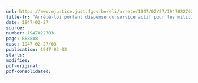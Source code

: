 ```yaml
---
url: https://www.ejustice.just.fgov.be/eli/arrete/1947/02/27/1947022703/justel
title-fr: "Arrêté-loi portant dispense du service actif pour les miliciens des cantons d'Eupen, de Malmedy et de Saint-Vith, nés avant le 1er janvier 1928 (Abrogé par L 16-06-1951, art. 107)"
date: 1947-02-27
source:
number: 1947022703
page: 888888
case: 1947-02-27/03
publication: 1947-03-02
starts:
modifies:
pdf-original:
pdf-consolidated:
---
```


